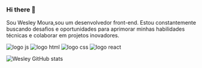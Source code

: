 ### Hi there 👋

Sou Wesley Moura,sou um desenvolvedor front-end. 
Estou constantemente buscando desafios e oportunidades para aprimorar minhas habilidades técnicas e colaborar em projetos inovadores.

 <img src ="https://img.shields.io/badge/JavaScript-F7DF1E?style=for-the-badge&logo=javascript&logoColor=black" alt= "logo js"/>
 <img src ="https://img.shields.io/badge/HTML5-E34F26?style=for-the-badge&logo=html5&logoColor=white" alt=" logo html" />
<img src ="https://img.shields.io/badge/CSS3-1572B6?style=for-the-badge&logo=css3&logoColor=white " alt= "logo css "/>
<img src ="https://img.shields.io/badge/React-20232A?style=for-the-badge&logo=react&logoColor=61DAFB " alt= "logo react" />

![Wesley GitHub stats](https://github-readme-stats.vercel.app/api?username=Wesleydmoura&show_icons=true&theme=transparent)
